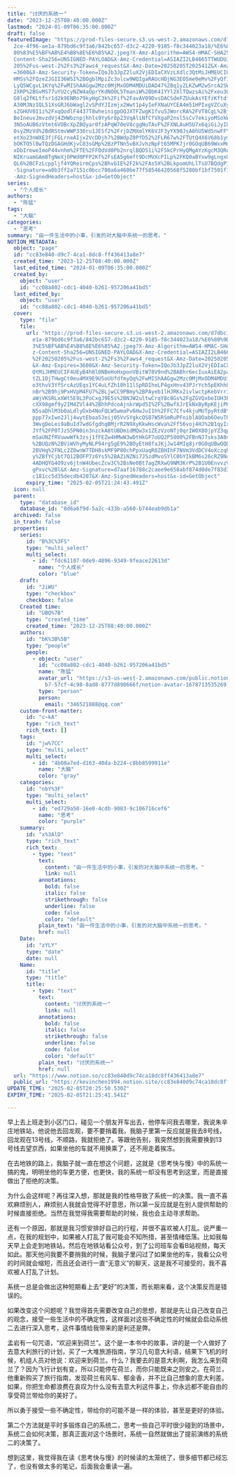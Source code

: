```yaml
---
title: "讨厌的系统一"
date: "2023-12-25T08:40:00.000Z"
lastmod: "2024-01-09T06:35:00.000Z"
draft: false
featuredImage: "https://prod-files-secure.s3.us-west-2.amazonaws.com/d7dbc101-8\
  2ce-4f96-ae1a-879bd6c9f3a6/842bc657-d3c2-4220-9185-f8c344023a18/%E6%80%9D%E8%\
  80%83%E5%BF%AB%E4%B8%8E%E6%85%A2.jpeg?X-Amz-Algorithm=AWS4-HMAC-SHA256&X-Amz-\
  Content-Sha256=UNSIGNED-PAYLOAD&X-Amz-Credential=ASIAZI2LB4665TTWUDUJ%2F20250\
  205%2Fus-west-2%2Fs3%2Faws4_request&X-Amz-Date=20250205T202541Z&X-Amz-Expires\
  =3600&X-Amz-Security-Token=IQoJb3JpZ2luX2VjEDIaCXVzLXdlc3QtMiJHMEUCIQCRKvGPcx\
  HMSs%2FQzeZJGII36WSI%2BOgblMpiZc3olcw9WQIgaRAUcHDjNG3EOSme0eMv%2FyQf78MbmY%2F\
  LyQ5WCgvL1KYq%2FwMIShAAGgw2Mzc0MjMxODM4MDUiDAD47%2Bq1yZLKZwM2wSrcA2SWc6%2FcgU\
  2XRP%2BGvMS77uYU2cyNZW4aOprYKdNO0L5TmaniW%2BbK41YYl2XlTQwzsAi%2Fxeu3UDNy%2F8i\
  G8lq2fKLtfsr1d2k9ENRo79kyHgC3k%2Fif%2FavAV09DvsDACSdeFZUukAsYEfzKftdfxZyQx%2B\
  A30MJNzIQL51XsGRJ6bWagl2vSPdYJIzmjx2Wwt1p4yIeFXNaUYCEA4m51HPIxgVZCuXy%2BXIL3c\
  sZGHUV0I1i%2FxqQodlF4437T8wheinigpOQJXTFZwgK1fvu5JWorcRA%2FVT8CgL%2Bj1SsH5j%2\
  BeIneuvJmvzdVj4ZHWbznpjhhls9Yy6r8p23VqAliNfCfVXgaP2nsl5sCv7ekiyoMSokWDlZKt52g\
  3N5oAUB6zVtmt6VDBcXpZBQyar0fzAPqW70eV8cggNuTAvF%2FXNLAuH5U7x6qiGiJyIUEFfXu2Py\
  0syZMzVd%2BdRStmvWWP336ru1JESf2%2FrjDZMXmlYK6VJF3yYX90JsA8hU5Wd5nwFFYefh%2FOJ\
  etXo23nWXE3fjFGLrneAIjx2VcDDjh7%2BWdpZ0PfD52%2FLR67w%2FTUtQ4X6V68b1ymHFxtYont\
  bOKTO5lBwTQzDGAGHdKjvC83sGMp%2BzPTNn5vBXJvhzNpFt65MPK7jr0GOqUB69WxxMoSHrRQjVf\
  xDbIreweImoP44vnhm%2FTE%2FFOdVd0Pb2nrqlBQD51i%2F5kCPrHyQMgAYzKgcM3QRuzVDl5qgL\
  NIKruamGAm8TgNeXjOPWd0PFP2Kf%2FsEA5g6mft9DcMVXcPILp%2FKQ0aBYxw9gLngxURcPYZaKJ\
  QL6%2BCFzLcppljf4YQReirmCps%2BhvbIE%2F2k%2FAs5X%2BLkpomUhLlTsU7BQdgP18S&X-Amz\
  -Signature=a0b3ff2a7151c0bcc700a6a460be77f58546420568f5280bf1bf7501f18c3b32&X\
  -Amz-SignedHeaders=host&x-id=GetObject"
series:
  - "个人成长"
authors:
  - "陈猛"
tags:
  - "大脑"
categories:
  - "思考"
summary: "由一件生活中的小事，引发的对大脑中系统一的思考。"
NOTION_METADATA:
  object: "page"
  id: "cc83e840-d9c7-4ca1-8dc8-ff436413a8e7"
  created_time: "2023-12-25T08:40:00.000Z"
  last_edited_time: "2024-01-09T06:35:00.000Z"
  created_by:
    object: "user"
    id: "cc08a802-cdc1-4040-b261-957206a41bd5"
  last_edited_by:
    object: "user"
    id: "cc08a802-cdc1-4040-b261-957206a41bd5"
  cover:
    type: "file"
    file:
      url: "https://prod-files-secure.s3.us-west-2.amazonaws.com/d7dbc101-82ce-4f96-a\
        e1a-879bd6c9f3a6/842bc657-d3c2-4220-9185-f8c344023a18/%E6%80%9D%E8%80%8\
        3%E5%BF%AB%E4%B8%8E%E6%85%A2.jpeg?X-Amz-Algorithm=AWS4-HMAC-SHA256&X-Am\
        z-Content-Sha256=UNSIGNED-PAYLOAD&X-Amz-Credential=ASIAZI2LB46627L2CVUU\
        %2F20250205%2Fus-west-2%2Fs3%2Faws4_request&X-Amz-Date=20250205T202443Z\
        &X-Amz-Expires=3600&X-Amz-Security-Token=IQoJb3JpZ2luX2VjEDIaCXVzLXdlc3\
        QtMiJHMEUCIF4UEyB4h8l0NBeHoHxponVBitW78V9nd%2BABhr6ecIuxAiEA2panEaKYj4h\
        tZL1DjTHwgCt0eu4MX9E9U5oUUfdfmyQq%2FwMIShAAGgw2Mzc0MjMxODM4MDUiDBc09wiT\
        o3thvV3YfSrcAzUEqs1YC4uLfZh18h11lSpRDIheLP4gxHnv43PJrYch5pEKhh8%2FPP7ya\
        nBr%2B9hj9PxHVpM4FU7%2BLjwCC9PBmy%2BPAyeb1lHJRKx2ivlwctpKebVrr1lCL9R6tG\
        aWjVKSRLxXWt5E9L3PoCxgJ9E5s%2BNJW2ultwCrqY8c8Gs%2FgZGVQxbeIUH3FXwB2m9q2\
        cXX98gmf9y2IM4ZVl44%2BhhPdcoAjnkrWpd5I%2F%2BwfXJrEkNxByRpKEjiPKSDguyru0\
        N5saDhlM3b0aLdlyDxb4NoFQLW5wmaPv6HwJuI1h%2FFC7Cfv4kjuMUTpyRtdBYfk2KZ%2B\
        ppp77xIwo2Jlj4wytEbaa5Jeij05VvSYgkcQS87W5RSmRuPFniblAOOab6OeuT0aJp66Vyh\
        3WvgDeLei9aBuId7wdGfgdhqBMjrR2N9XyKkwHscWva%2Ff56voj4HJ%2B1qyIxzBT1ws49\
        JYf%2FP0TJzS5PN0in3nzckA8tUBDmidMQw3x1ZEzVzoNfj0qrIW0X8OjpYZ3qpzLy5%2FD\
        mSaUNZfRVuwwWfk3zsj1fFEZw4HMwW3wDtHkGF7oUQ2P5800%2FBnNJ7sks3A8nz5lPFsnR\
        %2BUQzN%2BViWVhyMyNLP94rg5gE9%2BOyEtH8faJKjJw14MIq8jr0GOqUBwQQDeGxYFR6%\
        2BVHq%2FNLc2Z8wnW7TDH8skMF9P80chPpxUaqR0ZBHIhF7NVm3VdDCV4oXczqhranH519D\
        y%2BfYCjbt7Q12BOFP7z6Ys5%2BAZiNZNi7J5zdMvoSYlC0bYIkBM6s26cRZ9N43oyeStiU\
        4ADHQYG4O9zv6jtnW4UbecZcw3C%2BsNe0Bt7agZRXwG9NM3KrP%2B1U0EnvvzVCaKYPq7Z\
        gPxvc%2Bl&X-Amz-Signature=d7aaf16788c2caee9e658abf874d0de7f83d3a47c4bce\
        c181cc5d35decdb4207&X-Amz-SignedHeaders=host&x-id=GetObject"
      expiry_time: "2025-02-05T21:24:43.491Z"
  icon: null
  parent:
    type: "database_id"
    database_id: "8d6a6f9d-5a2c-433b-a560-b744eab9db1a"
  archived: false
  in_trash: false
  properties:
    series:
      id: "B%3C%3FS"
      type: "multi_select"
      multi_select:
        - id: "fdc61107-0de9-4896-9349-9feace22613d"
          name: "个人成长"
          color: "blue"
    draft:
      id: "JiWU"
      type: "checkbox"
      checkbox: false
    Created time:
      id: "UBQ%7B"
      type: "created_time"
      created_time: "2023-12-25T08:40:00.000Z"
    authors:
      id: "bK%3B%5B"
      type: "people"
      people:
        - object: "user"
          id: "cc08a802-cdc1-4040-b261-957206a41bd5"
          name: "陈猛"
          avatar_url: "https://s3-us-west-2.amazonaws.com/public.notion-static.com/775523\
            b7-57cf-4c98-8ad8-8777d898666f/notion-avatar-1678713535269.png"
          type: "person"
          person:
            email: "346521888@qq.com"
    custom-front-matter:
      id: "c~kA"
      type: "rich_text"
      rich_text: []
    tags:
      id: "jw%7CC"
      type: "multi_select"
      multi_select:
        - id: "4b08a7ed-d163-40da-b224-c8bb8599911e"
          name: "大脑"
          color: "gray"
    categories:
      id: "nbY%3F"
      type: "multi_select"
      multi_select:
        - id: "ed729a50-16e0-4cdb-9083-9c106716cef6"
          name: "思考"
          color: "purple"
    summary:
      id: "x%3AlD"
      type: "rich_text"
      rich_text:
        - type: "text"
          text:
            content: "由一件生活中的小事，引发的对大脑中系统一的思考。"
            link: null
          annotations:
            bold: false
            italic: false
            strikethrough: false
            underline: false
            code: false
            color: "default"
          plain_text: "由一件生活中的小事，引发的对大脑中系统一的思考。"
          href: null
    Date:
      id: "zYLY"
      type: "date"
      date: null
    Name:
      id: "title"
      type: "title"
      title:
        - type: "text"
          text:
            content: "讨厌的系统一"
            link: null
          annotations:
            bold: false
            italic: false
            strikethrough: false
            underline: false
            code: false
            color: "default"
          plain_text: "讨厌的系统一"
          href: null
  url: "https://www.notion.so/cc83e840d9c74ca18dc8ff436413a8e7"
  public_url: "https://kevinchen1994.notion.site/cc83e840d9c74ca18dc8ff436413a8e7"
UPDATE_TIME: "2025-02-05T20:25:50.530Z"
EXPIRY_TIME: "2025-02-05T21:25:41.541Z"

---
```

<link rel="stylesheet" href="https://cdn.jsdelivr.net/npm/katex@0.16.2/dist/katex.min.css" integrity="sha384-bYdxxUwYipFNohQlHt0bjN/LCpueqWz13HufFEV1SUatKs1cm4L6fFgCi1jT643X" crossorigin="anonymous">


早上去上班走到小区门口，碰见一个朋友开车出去，他停车问我去哪里，我说朱辛庄地铁站，他说他去回龙观，要不要捎着我，我脑子里第一反应就是我去8号线，回龙观在13号线，不顺路，我就拒绝了。等跟他告别，我突然想到我需要换到13号线去望京西，如果坐他的车就不用换乘了，还不用走着挨冻。


在去地铁的路上，我脑子就一直在想这个问题，这就是《思考快与慢》中的系统一搞的鬼，明明坐他的车更方便，也更快，我的系统一却没有思考到这里，而是直接做出了拒绝的决策。


为什么会这样呢？再往深入想，那就是我的性格导致了系统一的决策。我一直不喜欢麻烦别人，麻烦别人我就会觉得不好意思，所以第一反应就是在别人提供帮助的时候直接拒绝。当然在我觉得我需要帮助的时候，我也会主动寻求帮助。


还有一个原因，那就是我习惯安排好自己的行程，并很不喜欢被人打乱。说严重一点，在我的规划中，如果被人打乱了我可能会不知所措，甚至情绪低落。比如我每天早上会走到地铁站，然后在地铁站看公众号，到了公司班车会看B站视频，每天如此。那天他问我要不要捎我的时候，我脑子里闪过了如果坐他的车，我看公众号的时间就会缩短，而且还会进行一直“无意义”的聊天，这是我不可接受的，我不喜欢被人打乱了计划。


系统一总是会做出这种短期看上去“更好”的决策，而长期来看，这个决策反而是错误的。


如果改变这个问题呢？我觉得首先需要改变自己的思想，那就是先让自己改变自己的观念，接受一些生活中的不确定性，这样面对这些不确定性的时候就会启动系统二去进行深入思考，这件事情给我带来的是利还是弊。


孟岩有一句咒语，“欢迎来到荷兰”。这个是一本书中的故事，讲的是一个人做好了去意大利旅行的计划，买了一大堆旅游指南，学习几句意大利语，结果下飞机的时候，机组人员对他说：欢迎来到荷兰。什么？我要去的是意大利啊，我怎么来到荷兰了？因为飞行计划有变，所以只能停在荷兰，而你只能既来之则安之。在荷兰，他重新购买了旅行指南，发现荷兰有风车、郁金香，并不比自己想象的意大利差。如果，你把生命都浪费在哀叹为什么没有去意大利这件事上，你永远都不能自由的享受荷兰带给你的美好了。


所以勇于接受一些不确定性，带给你的可能不是一样的体验，甚至是更好的体验。


第二个方法就是平时多锻炼自己的系统二，思考一些自己平时很少碰到的场景中，系统二会如何决策，那真正面对这个场景时，系统一自然就做出了提前演练的系统二的决策了。


想到这里，我觉得我在读《思考快与慢》的时候读的太笼统了，很多细节都已经忘了，也没有做太多的笔记，后面我会重读一遍。

